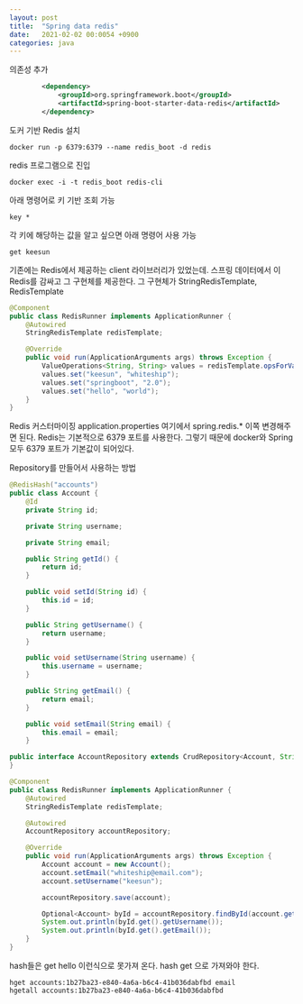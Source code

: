 ```yaml
---
layout: post
title:  "Spring data redis"
date:   2021-02-02 00:0054 +0900
categories: java
---
```


의존성 추가

```xml
        <dependency>
            <groupId>org.springframework.boot</groupId>
            <artifactId>spring-boot-starter-data-redis</artifactId>
        </dependency>
```

도커 기반 Redis 설치

```
docker run -p 6379:6379 --name redis_boot -d redis
```

redis 프로그램으로 진입

```
docker exec -i -t redis_boot redis-cli
```

아래 명령어로 키 기반 조회 가능

```
key *
```

각 키에 해당하는 값을 알고 싶으면 아래 명령어 사용 가능

```
get keesun
```

기존에는 Redis에서 제공하는 client 라이브러리가 있었는데. 스프링 데이터에서 이 Redis를 감싸고 그 구현체를 제공한다.
그 구현체가 StringRedisTemplate, RedisTemplate

```java
@Component
public class RedisRunner implements ApplicationRunner {
    @Autowired
    StringRedisTemplate redisTemplate;

    @Override
    public void run(ApplicationArguments args) throws Exception {
        ValueOperations<String, String> values = redisTemplate.opsForValue();
        values.set("keesun", "whiteship");
        values.set("springboot", "2.0");
        values.set("hello", "world");
    }
}
```

Redis 커스터마이징
application.properties 여기에서 spring.redis.* 이쪽 변경해주면 된다.
Redis는 기본적으로 6379 포트를 사용한다. 그렇기 때문에 docker와 Spring 모두 6379 포트가 기본값이 되어있다.

Repository를 만들어서 사용하는 방법

```java
@RedisHash("accounts")
public class Account {
    @Id
    private String id;

    private String username;

    private String email;

    public String getId() {
        return id;
    }

    public void setId(String id) {
        this.id = id;
    }

    public String getUsername() {
        return username;
    }

    public void setUsername(String username) {
        this.username = username;
    }

    public String getEmail() {
        return email;
    }

    public void setEmail(String email) {
        this.email = email;
    }
```

```java
public interface AccountRepository extends CrudRepository<Account, String> {
}

```

```java
@Component
public class RedisRunner implements ApplicationRunner {
    @Autowired
    StringRedisTemplate redisTemplate;

    @Autowired
    AccountRepository accountRepository;

    @Override
    public void run(ApplicationArguments args) throws Exception {
        Account account = new Account();
        account.setEmail("whiteship@email.com");
        account.setUsername("keesun");

        accountRepository.save(account);

        Optional<Account> byId = accountRepository.findById(account.getId());
        System.out.println(byId.get().getUsername());
        System.out.println(byId.get().getEmail());
    }
}
```

hash들은 get hello 이런식으로 못가져 온다.  hash get 으로 가져와야 한다.

```
hget accounts:1b27ba23-e840-4a6a-b6c4-41b036dabfbd email
hgetall accounts:1b27ba23-e840-4a6a-b6c4-41b036dabfbd
```